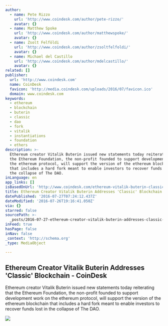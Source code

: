 ```yaml
---
author:
  - name: Pete Rizzo
    url: 'http://www.coindesk.com/author/pete-rizzo/'
    avatar: {}
  - name: Matthew Spoke
    url: 'http://www.coindesk.com/author/matthewspoke/'
    avatar: {}
  - name: Zsolt Felföldi
    url: 'http://www.coindesk.com/author/zsoltfelfoldi/'
    avatar: {}
  - name: Michael del Castillo
    url: 'http://www.coindesk.com/author/mdelcastillo/'
    avatar: {}
related: []
publisher:
  url: 'http://www.coindesk.com'
  name: CoinDesk
  favicon: 'http://media.coindesk.com/uploads/2016/07/favicon.ico'
  domain: www.coindesk.com
keywords:
  - ethereum
  - blockchain
  - buterin
  - classic
  - dao
  - fork
  - vitalik
  - instantiations
  - foundation
  - ethers
description: >-
  Ethereum creator Vitalik Buterin issued new statements today reiterating that
  the Ethereum Foundation, the non-profit founded to support development work on
  the ethereum protocol, will support the version of the ethereum blockchain
  that includes a hard fork meant to enable investors to recover funds lost in
  the collapse of The DAO.
inLanguage: en
app_links: []
isBasedOnUrl: 'http://www.coindesk.com/ethereum-vitalik-buterin-classic-blockchain/'
title: Ethereum Creator Vitalik Buterin Addresses 'Classic' Blockchain - CoinDesk
datePublished: '2016-07-27T07:24:12.437Z'
dateModified: '2016-07-26T19:16:41.050Z'
via: {}
starred: false
sourcePath: >-
  _posts/2016-07-27-ethereum-creator-vitalik-buterin-addresses-classic-blockch.md
inFeed: true
hasPage: false
inNav: false
_context: 'http://schema.org'
_type: MediaObject

---
```

<article style=""><h1>Ethereum Creator Vitalik Buterin Addresses 'Classic' Blockchain - CoinDesk</h1><p>Ethereum creator Vitalik Buterin issued new statements today reiterating that the Ethereum Foundation, the non-profit founded to support development work on the ethereum protocol, will support the version of the ethereum blockchain that includes a hard fork meant to enable investors to recover funds lost in the collapse of The DAO.</p><img src="https://media.coindesk.com/uploads/2016/07/Screen-Shot-2016-07-26-at-2.29.48-PM-e1469557829504.png" /></article>